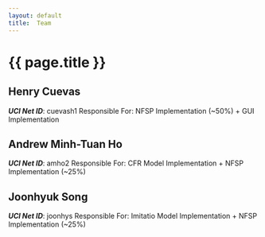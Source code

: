 ```yaml
---
layout: default
title:  Team
---
```


# {{ page.title }}


## Henry Cuevas
***UCI Net ID***: cuevash1
Responsible For: NFSP Implementation (~50%) + GUI Implementation

## Andrew Minh-Tuan Ho 
***UCI Net ID***: amho2
Responsible For: CFR Model Implementation + NFSP Implementation (~25%)

## Joonhyuk Song
***UCI Net ID***: joonhys
Responsible For: Imitatio Model Implementation + NFSP Implementation (~25%)
